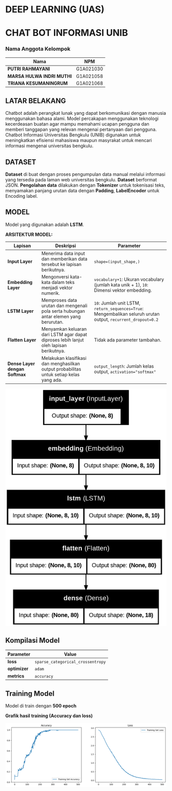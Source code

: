 # **DEEP LEARNING (UAS)**
# **CHAT BOT INFORMASI UNIB**

### Nama Anggota Kelompok

| Nama                                | NPM         |
|-------------------------------------|-------------|
| **PUTRI RAHMAYANI**                 | G1A021030   |
| **MARSA HULWA INDRI MUTHI**         | G1A021058   |
| **TRIANA KESUMANINGRUM**            | G1A021068   |

## **LATAR BELAKANG**
Chatbot adalah perangkat lunak yang dapat berkomunikasi dengan manusia menggunakan bahasa alami. Model percakapan menggunakan teknologi kecerdeasan buatan agar mampu memahami ucapan pengguna dan memberi tanggapan yang relevan mengenai pertanyaan dari pengguna. Chatbot Informasi Universitas Bengkulu (UNIB) digunakan untuk meningkatkan efisiensi mahasiswa maupun masyrakat untuk mencari informasi mengenai universitas bengkulu.

## **DATASET**
**Dataset** di buat dengan proses pengumpulan data manual melalui informasi yang tersedia pada laman web universitas bengkulu.
**Dataset** berformat JSON.
**Pengolahan data** dilakukan dengan **Tokenizer** untuk tokenisasi teks, menyamakan panjang urutan data dengan **Padding**, **LabelEncoder** untuk Encoding label.

## **MODEL**
Model yang digunakan adalah **LSTM**.

**ARSITEKTUR MODEL:**

| **Lapisan**                   | **Deskripsi**                                                                 | **Parameter**                                                   | 
|-------------------------------|-------------------------------------------------------------------------------|---------------------------------------------------------------|
| **Input Layer**                | Menerima data input dan memberikan data tersebut ke lapisan berikutnya.      | `shape=(input_shape,)`                                          | 
| **Embedding Layer**            | Mengonversi kata-kata dalam teks menjadi vektor numerik.                     | `vocabulary+1`: Ukuran vocabulary (jumlah kata unik + 1), `10`: Dimensi vektor embedding. |
| **LSTM Layer**                 | Memproses data urutan dan mengenali pola serta hubungan antar elemen yang berurutan. | `10`: Jumlah unit LSTM, `return_sequences=True`: Mengembalikan seluruh urutan output, `recurrent_dropout=0.2`| 
| **Flatten Layer**              | Menyamkan keluaran dari LSTM agar dapat diproses lebih lanjut oleh lapisan berikutnya. | Tidak ada parameter tambahan.|
| **Dense Layer dengan Softmax** | Melakukan klasifikasi dan menghasilkan output probabilitas untuk setiap kelas yang ada. | `output_length`: Jumlah kelas output, `activation="softmax"`|


![Arsitektur model](https://github.com/marsahulwa/UAS-DEEP-LEARNING/blob/main/Gambar/Arsitektur%20model.png)

## **Kompilasi Model**

| **Parameter**  | **Value**                             |
|----------------|---------------------------------------|
| **loss**       | `sparse_categorical_crossentropy`     |
| **optimizer**  | `adam`                                |
| **metrics**    | `accuracy`                            |

## **Training Model**
Model di train dengan **500 epoch**

**Grafik hasil training (Accuracy dan loss)**

![Grafik Hasil Train](https://github.com/marsahulwa/UAS-DEEP-LEARNING/blob/main/Gambar/Grafik%20Hasil%20Train.png)



